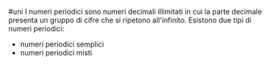 #uni 
I numeri periodici sono numeri decimali illimitati in cui la parte decimale presenta un gruppo di cifre che si ripetono all'infinito.
Esistono due tipi di numeri periodici:
- numeri periodici semplici
- numeri periodici misti
